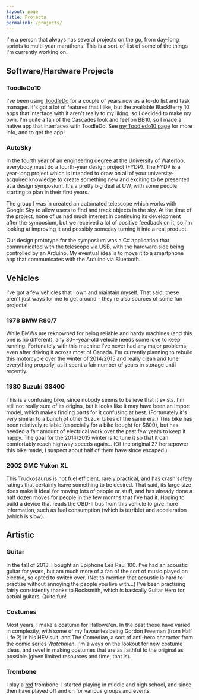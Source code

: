 ```yaml
---
layout: page
title: Projects
permalink: /projects/
---
```


I'm a person that always has several projects on the go, from day-long sprints to multi-year marathons. This is a sort-of-list of some of the things I'm currently working on.

## Software/Hardware Projects ##

### ToodleDo10 ###

I've been using [ToodleDo](http://www.toodledo.com) for a couple of years now as a to-do list and task manager. It's got a lot of features that I like, but the available BlackBerry 10 apps that interface with it aren't really to my liking, so I decided to make my own. I'm quite a fan of the Cascades look and feel on BB10, so I made a native app that interfaces with ToodleDo. See [my Toodledo10 page](http://www.ryantmer.com/toodledo10) for more info, and to get the app!

### AutoSky ###

In the fourth year of an engineering degree at the University of Waterloo, everybody must do a fourth-year design project (FYDP). The FYDP is a year-long project which is intended to draw on all of your university-acquired knowledge to create something new and exciting to be presented at a design symposium. It's a pretty big deal at UW, with some people starting to plan in their first years. 

The group I was in created an automated telescope which works with Google Sky to allow users to find and track objects in the sky. At the time of the project, none of us had much interest in continuing its development after the symposium, but we received a lot of positive feedback on it, so I'm looking at improving it and possibly someday turning it into a real product.

Our design prototype for the symposium was a C# application that communicated with the telescope via USB, with the hardware side being controlled by an Arduino. My eventual idea is to move it to a smartphone app that communicates with the Arduino via Bluetooth.

## Vehicles ##

I've got a few vehicles that I own and maintain myself. That said, these aren't just ways for me to get around - they're also sources of some fun projects!

### 1978 BMW R80/7 ###

While BMWs are reknowned for being reliable and hardy machines (and this one is no different), any 30+-year-old vehicle needs some love to keep running. Fortunately with this machine I've never had any major problems, even after driving it across most of Canada. I'm currently planning to rebuild this motorcycle over the winter of 2014/2015 and really clean and tune everything properly, as it spent a fair number of years in storage until recently.

### 1980 Suzuki GS400 ###

This is a confusing bike, since nobody seems to believe that it exists. I'm still not really sure of its origins, but it looks like it may have been an import model, which makes finding parts for it confusing at best. (Fortunately it's very similar to a bunch of other Suzuki bikes of the same era.) This bike has been relatively reliable (especially for a bike bought for $800), but has needed a fair amount of electrical work over the past few years to keep it happy. The goal for the 2014/2015 winter is to tune it so that it can comfortably reach highway speeds again... (Of the original 27 horsepower this bike made, I suspect about half of them have since escaped.)

### 2002 GMC Yukon XL ###

This Truckosaurus is not fuel efficient, rarely practical, and has crash safety ratings that certainly leave something to be desired. That said, its large size does make it ideal for moving lots of people or stuff, and has already done a half dozen moves for people in the few months that I've had it. Hoping to build a device that reads the OBD-II bus from this vehicle to give more information, such as fuel consumption (which is terrible) and acceleration (which is slow).

## Artistic ##

### Guitar ###

In the fall of 2013, I bought an Epiphone Les Paul 100. I've had an acoustic guitar for years, but am much more of a fan of the sort of music played on electric, so opted to switch over. (Not to mention that acoustic is hard to practise without annoying the people you live with...) I've been practising fairly consistently thanks to Rocksmith, which is basically Guitar Hero for actual guitars. Quite fun!

### Costumes ###

Most years, I make a costume for Hallowe'en. In the past these have varied in complexity, with some of my favourites being Gordon Freeman (from Half Life 2) in his HEV suit, and The Comedian, a sort of anti-hero character from the comic series _Watchmen_. I'm always on the lookout for new costume ideas, and revel in making costumes that are as faithful to the original as possible (given limited resources and time, that is).

### Trombone ###

I play a [red](http://www.pbone.co.uk/product/jiggs-pbone/) trombone. I started playing in middle and high school, and since then have played off and on for various groups and events.